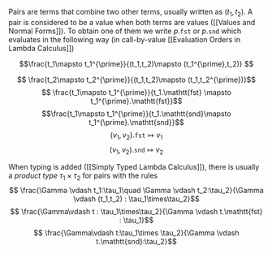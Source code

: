 Pairs are terms that combine two other terms, usually written as $(t_1,t_2)$. A pair is considered to be a value when both terms are values ([[Values and Normal Forms]]). To obtain one of them we write $p.\mathtt{fst}$ or $p.\mathtt{snd}$ which evaluates in the following way (in call-by-value [[Evaluation Orders in Lambda Calculus]])

$$\frac{t_1\mapsto t_1^{\prime}}{(t_1,t_2)\mapsto (t_1^{\prime},t_2)} $$

$$ \frac{t_2\mapsto t_2^{\prime}}{(t_1,t_2)\mapsto (t_1,t_2^{\prime})}$$ 
$$ \frac{t_1\mapsto t_1^{\prime}}{t_1.\mathtt{fst} \mapsto t_1^{\prime}.\mathtt{fst}}$$ 
$$\frac{t_1\mapsto t_1^{\prime}}{t_1.\mathtt{snd}\mapsto t_1^{\prime}.\mathtt{snd}}$$
$$ (v_1,v_2).\mathtt{fst} \mapsto v_1$$
$$ (v_1,v_2).\mathtt{snd}\mapsto v_2$$


When typing is added ([[Simply Typed Lambda Calculus]]), there is usually a *product type* $\tau_1\times \tau_2$ for pairs with the rules 
$$ \frac{\Gamma \vdash t_1:\tau_1\quad \Gamma \vdash t_2:\tau_2}{\Gamma \vdash (t_1,t_2) : \tau_1\times\tau_2}$$
$$ \frac{\Gamma\vdash t : \tau_1\times\tau_2}{\Gamma \vdash t.\mathtt{fst} : \tau_1}$$
$$ \frac{\Gamma\vdash t:\tau_1\times \tau_2}{\Gamma \vdash t.\mathtt{snd}:\tau_2}$$
